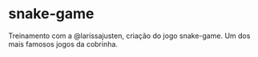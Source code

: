 # snake-game
Treinamento com a @larissajusten, criação do jogo snake-game.
Um dos mais famosos jogos da cobrinha.
